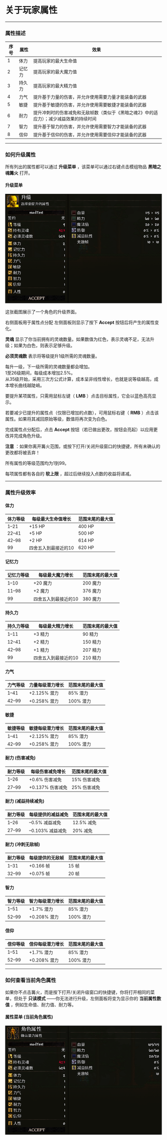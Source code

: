 ﻿# 关于玩家属性

---

### 属性描述

| 序号 | 属性  | 效果                                           |
|----|-----|----------------------------------------------|
| 1  | 体力  | 提高玩家的最大生命值                                   |
| 2  | 记忆力 | 提高玩家的最大魔力值                                   |
| 3  | 持久力 | 提高玩家的最大精力值                                   |
| 4  | 力气  | 提升基于力量的伤害，并允许使用需要力量才能装备的武器                   |
| 5  | 敏捷  | 提升基于敏捷的伤害，并允许使用需要敏捷才能装备的武器                   |
| 6  | 耐力  | 提升冲刺时的伤害减免和无敌帧数（类似于《黑暗之魂2》中的适应力）；减少减益效果的持续时间 |
| 7  | 智力  | 提升基于智力的伤害，并允许使用需要智力才能装备的武器                   |
| 8  | 信仰  | 提升基于信仰的伤害，并允许使用需要信仰才能装备的武器                   |

---

### 如何升级属性

所有列出的属性都可以通过 **升级菜单** ，该菜单可以通过右键点击模组物品 **黑暗之魂篝火** 打开。

#### 升级菜单

![](images/Menu_LevelUP_ZH.png)

这张截图展示了一个角色的升级界面。

右侧面板用于属性点分配 左侧面板则显示了按下 **Accept** 按钮后将产生的属性变化。

**灵魂** 显示了你当前拥有的灵魂数量。如果数值为红色，表示灵魂不足，无法升级；如果为白色，则表示足够升级。

**必须灵魂数** 表示将等级提升1级所需的灵魂数量。

每升一级，下一级所需的灵魂数量都会增加。  
1至26级期间，每级成本增加2.5%。  
从35级开始，采用三次方公式计算，成本呈非线性增长，也就是说等级越高，成本增长曲线越陡峭。  

要提升某项属性，只需用鼠标左键（ **LMB** ）点击目标属性，它会以蓝色高亮显示。

若要减少已提升的属性点（仅限已增加的点数），可用鼠标右键（ **RMB** ）点击该属性。如果将其减回原始等级，数值将再次变为白色。

完成属性点分配后，点击 **Accept** 按钮（若已做出更改，按钮会亮起）以应用更改并完成角色升级。

**注意** ：如果你离开篝火范围，或按下打开/关闭升级窗口的快捷键，所有未确认的更改都将被丢弃！

所有属性的等级范围均为1到99。

每项属性都有各自的 **软上限** ，超过后继续投入点数的收益将递减。

---

### 属性升级效率

#### 体力

| 体力等级  | 每级最大生命值增长   | 范围末尾的最大值 |
|-------|-------------|----------|
| 1–21  | +15 HP      | 400 HP   |
| 22–41 | +5 HP       | 500 HP   |
| 42–98 | +2 HP       | 614 HP   |
| 99    | 四舍五入到最接近的10 | 620 HP   |

#### 记忆力

| 记忆力等级 | 每级最大魔力增长    | 范围末尾的最大值 |
|-------|-------------|----------|
| 1–10  | +20 魔力      | 200 魔力   |
| 11–98 | +2 魔力       | 376 魔力   |
| 99    | 四舍五入到最接近的10 | 380 魔力   |

#### 持久力

| 持久力等级 | 每级最大精力增长    | 范围末尾的最大值 |
|-------|-------------|----------|
| 1–11  | +3 精力       | 90 精力    |
| 12–41 | +2 精力       | 150 精力   |
| 42–98 | +1 精力       | 207 精力   |
| 99    | 四舍五入到最接近的10 | 210 精力   |

#### 力气

| 力气等级  | 力量每级潜力增长   | 范围末尾的最大值 |
|-------|------------|----------|
| 1–41  | +2.125% 潜力 | 85% 潜力   |
| 42–99 | +0.258% 潜力 | 100% 潜力  |

#### 敏捷

| 敏捷等级  | 敏捷每级潜力增长   | 范围末尾的最大值 |
|-------|------------|----------|
| 1–41  | +2.125% 潜力 | 85% 潜力   |
| 42–99 | +0.258% 潜力 | 100% 潜力  |

#### 耐力 (伤害减免)

| 耐力等级  | 每级伤害减免增长     | 范围末尾的最大值 |
|-------|--------------|----------|
| 1–26  | +0.6% 伤害减免   | 15% 伤害减免 |
| 27–99 | +0.137% 伤害减免 | 25% 伤害减免 |

#### 耐力 (减益持续减免)

| 耐力等级  | 每级提供的减益减免    | 范围末尾的最大值 |
|-------|--------------|----------|
| 1–26  | –0.5% 减益减免   | 12.5% 减免 |
| 27–99 | –0.103% 减益减免 | 20% 减免   |

#### 耐力 (冲刺无敌帧)

| 耐力等级  | 每级提供的无敌帧 | 范围末尾的最大值 |
|-------|----------|----------|
| 1–31  | +0.166 帧 | 15 帧     |
| 32–99 | +0.075 帧 | 20 帧     |

#### 智力

| 智力等级  | 智力每级潜力增长   | 范围末尾的最大值 |
|-------|------------|----------|
| 1–51  | +1.7% 潜力   | 85% 潜力   |
| 52–99 | +0.208% 潜力 | 100% 潜力  |

#### 信仰

| 信仰等级  | 信仰每级潜力增长   | 范围末尾的最大值 |
|-------|------------|----------|
| 1–51  | +1.7% 潜力   | 85% 潜力   |
| 52–99 | +0.208% 潜力 | 100% 潜力  |

---

### 如何查看当前角色属性

如果你不点击篝火，而是按下打开/关闭升级窗口的快捷键，你将打开相同的菜单，但处于 **只读模式** ——你无法进行升级，左侧面板将变为显示你的 **当前属性数值** ，例如生命值、耐力值、耐力等。

#### 属性菜单 (当前角色属性)

![](images/Menu_Status_ZH.png)

